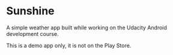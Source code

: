 # Sunshine

A simple weather app built while working on the Udacity Android development course.

This is a demo app only, it is not on the Play Store.